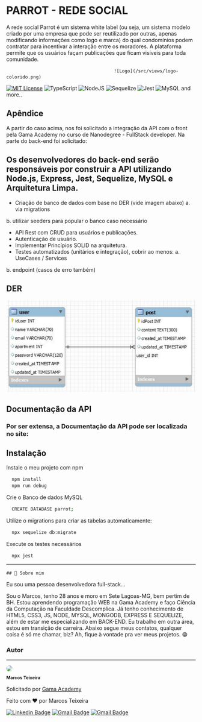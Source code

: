 
# PARROT - REDE SOCIAL

A rede social Parrot é um sistema white label (ou seja, um sistema modelo criado por uma empresa que pode ser reutilizado por outras, apenas modificando informações como logo e marca) do qual condomínios podem contratar para incentivar a interação entre os moradores. A plataforma permite que os usuários façam publicações que ficam visíveis para toda comunidade.




                                            ![Logo](/src/views/logo-colorido.png)



[![MIT License](https://img.shields.io/badge/License-MIT-green.svg)](https://choosealicense.com/licenses/mit/)
![TypeScript](https://img.shields.io/badge/typescript-%23007ACC.svg?style=for-the-badge&logo=typescript&logoColor=white)
![NodeJS](https://img.shields.io/badge/node.js-6DA55F?style=for-the-badge&logo=node.js&logoColor=white)
![Sequelize](https://img.shields.io/badge/Sequelize-52B0E7?style=for-the-badge&logo=Sequelize&logoColor=white)
![Jest](https://img.shields.io/badge/-jest-%23C21325?style=for-the-badge&logo=jest&logoColor=white)
![MySQL](https://img.shields.io/badge/mysql-%2300f.svg?style=for-the-badge&logo=mysql&logoColor=white)
and more..
## Apêndice

A partir do caso acima, nos foi solicitado a integração da API com o front pela Gama Academy no curso de Nanodegree - FullStack developer. 
Na parte do back-end foi solicitado:

Os desenvolvedores do back-end serão responsáveis por
construir a API utilizando Node.js, Express, Jest, Sequelize,
MySQL e Arquitetura Limpa.
-

- Criação de banco de dados com base no DER (vide imagem abaixo)
a. via migrations

b. utilizar seeders para popular o banco caso
necessário

- API Rest com CRUD para usuários e publicações.
- Autenticação de usuário.
- Implementar Princípios SOLID na arquitetura.
- Testes automatizados (unitários e integração), cobrir ao menos:
a. UseCases / Services

b. endpoint (casos de erro também)

## DER

![Logo](/src/views/der.png)


## Documentação da API

### Por ser extensa, a Documentação da API pode ser localizada no site: <a src="">


## Instalação

Instale o meu projeto com npm

```bash
  npm install 
  npm run debug
```

Crie o Banco de dados MySQL

```bash
  CREATE DATABASE parrot;
```

Utilize o migrations para criar as tabelas automaticamente:

```bash
  npx sequelize db:migrate
```

Execute os testes necessários

```bash
  npx jest
```


---

    ## 🚀 Sobre mim

Eu sou uma pessoa desenvolvedora full-stack...

Sou o Marcos, tenho 28 anos e moro em Sete Lagoas-MG, bem pertim de BH.
Estou aprendendo programação WEB na Gama Academy e faço Ciência da Computação na Faculdade Descomplica. Já tenho conhecimento de HTML5, CSS3, JS, NODE, MYSQL, MONGODB, EXPRESS E SEQUELIZE, além de estar me especializando em BACK-END.
Eu trabalho em outra área, estou em transição de carreira. Abaixo segue meus contatos, qualquer coisa é só me chamar, blz?
Ah, fique à vontade pra ver meus projetos. 😁

### Autor
---

<p>
 <img style="border-radius: 50%;" src="https://avatars.githubusercontent.com/u/105946388?s=96&v=4" width="100px;"/>
 <br />
 <sub><b>Marcos Teixeira</b></sub></p>
 <p>Solicitado por <a href="https://github.com/gamaacademy">Gama Academy</a></p>


Feito com ❤️ por Marcos Teixeira

[![Linkedin Badge](https://img.shields.io/badge/-Marcos-blue?style=flat-square&logo=Linkedin&logoColor=white&link=https://www.linkedin.com/in/marcos-teixeira-jr2022/)](https://www.linkedin.com/in/marcos-teixeira-jr2022/) 
[![Gmail Badge](https://img.shields.io/badge/-marcxstx@gmail.com-c14438?style=flat-square&logo=Gmail&logoColor=white&link=mailto:marcxstx@gmail.com)](mailto:marcxstx@gmail.com)
[![Gmail Badge](https://img.shields.io/badge/-marcxstx@gmail.com-c14438?style=flat-square&logo=Gmail&logoColor=white&link=mailto:marcos@marcosteixeiradev.com)](mailto:marcos@marcosteixeiradev.com)


